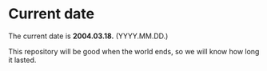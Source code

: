 # Current date

The current date is **2004.03.18.** (YYYY.MM.DD.)

This repository will be good when the world ends, so we will know how long it lasted.
